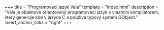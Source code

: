 +++
title = "Programovací jazyk Vala"
template = "index.html"
description = "Vala je objektově orientovaný programovací jazyk s vlastním kompilátorem, který generuje kód v jazyce C a používá typový systém GObject."
insert_anchor_links = "right"
+++
